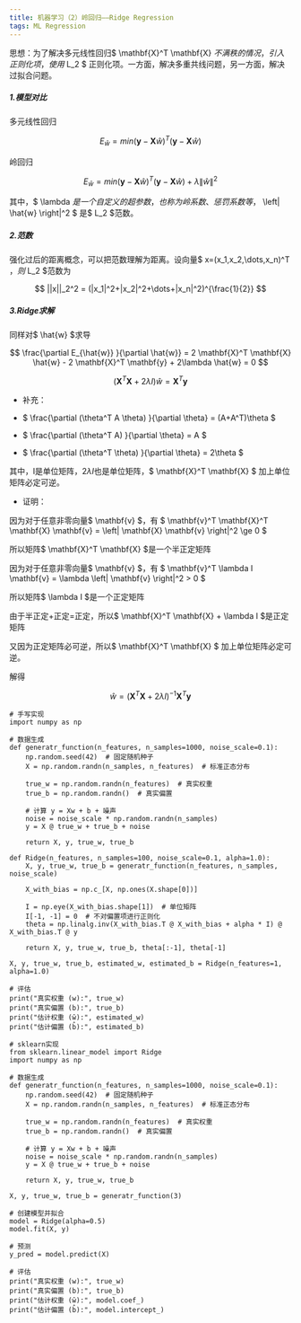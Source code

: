 ```yaml
---
title: 机器学习（2）岭回归——Ridge Regression
tags: ML Regression
---
```


思想：为了解决多元线性回归$ \mathbf{X}^T \mathbf{X} $不满秩的情况，引入正则化项，使用$ L_2 $ 正则化项。一方面，解决多重共线问题，另一方面，解决过拟合问题。

<!--more-->

##### 1.模型对比

多元线性回归

$$ E_{\hat{w}} = min (\mathbf{y}-\mathbf{X} \hat{w})^T (\mathbf{y}-\mathbf{X} \hat{w})$$

岭回归

$$ E_{\hat{w}} = min (\mathbf{y}-\mathbf{X} \hat{w})^T (\mathbf{y}-\mathbf{X} \hat{w}) + \lambda \left\| \hat{w} \right\|^2 $$ 

其中，$ \lambda $是一个自定义的超参数，也称为岭系数、惩罚系数等，$ \left\| \hat{w} \right\|^2 $ 是$ L_2 $范数。

##### 2.范数

强化过后的距离概念，可以把范数理解为距离。设向量$ x=(x_1,x_2,\dots,x_n)^T $，则$ L_2 $范数为

$$ ||x||_2^2 = (|x_1|^2+|x_2|^2+\dots+|x_n|^2)^{\frac{1}{2}} $$

##### 3.Ridge求解

同样对$ \hat{w} $求导

$$ \frac{\partial E_{\hat{w}} }{\partial \hat{w}} = 2 \mathbf{X}^T \mathbf{X} \hat{w} - 2 \mathbf{X}^T \mathbf{y} + 2\lambda \hat{w} = 0 $$

$$ (\mathbf{X}^T \mathbf{X} + 2\lambda I )\hat{w} = \mathbf{X}^T \mathbf{y} $$

- 补充：

- $ \frac{\partial (\theta^T A \theta) }{\partial \theta} = (A+A^T)\theta $

- $ \frac{\partial (\theta^T A) }{\partial \theta} = A $

- $ \frac{\partial (\theta^T \theta) }{\partial \theta} = 2\theta $

其中，I是单位矩阵，$2\lambda I$也是单位矩阵，$ \mathbf{X}^T \mathbf{X} $ 加上单位矩阵必定可逆。

- 证明：

因为对于任意非零向量$ \mathbf{v} $，有 $ \mathbf{v}^T \mathbf{X}^T \mathbf{X}  \mathbf{v} = \left\| \mathbf{X}  \mathbf{v} \right\|^2  \ge 0 $

所以矩阵$ \mathbf{X}^T \mathbf{X} $是一个半正定矩阵

因为对于任意非零向量$ \mathbf{v} $，有 $ \mathbf{v}^T \lambda I  \mathbf{v} = \lambda \left\| \mathbf{v} \right\|^2  > 0 $

所以矩阵$ \lambda I $是一个正定矩阵

由于半正定+正定=正定，所以$ \mathbf{X}^T \mathbf{X} + \lambda I $是正定矩阵

又因为正定矩阵必可逆，所以$ \mathbf{X}^T \mathbf{X} $ 加上单位矩阵必定可逆。

解得

$$ \hat{w} = (\mathbf{X}^T \mathbf{X} + 2\lambda I )^{-1} \mathbf{X}^T \mathbf{y} $$

~~~
# 手写实现
import numpy as np

# 数据生成
def generatr_function(n_features, n_samples=1000, noise_scale=0.1):
    np.random.seed(42)  # 固定随机种子
    X = np.random.randn(n_samples, n_features)  # 标准正态分布
    
    true_w = np.random.randn(n_features)  # 真实权重
    true_b = np.random.randn()  # 真实偏置
    
    # 计算 y = Xw + b + 噪声
    noise = noise_scale * np.random.randn(n_samples)
    y = X @ true_w + true_b + noise

    return X, y, true_w, true_b

def Ridge(n_features, n_samples=100, noise_scale=0.1, alpha=1.0):
    X, y, true_w, true_b = generatr_function(n_features, n_samples, noise_scale)
    
    X_with_bias = np.c_[X, np.ones(X.shape[0])]
    
    I = np.eye(X_with_bias.shape[1])  # 单位矩阵
    I[-1, -1] = 0  # 不对偏置项进行正则化
    theta = np.linalg.inv(X_with_bias.T @ X_with_bias + alpha * I) @ X_with_bias.T @ y
    
    return X, y, true_w, true_b, theta[:-1], theta[-1]

X, y, true_w, true_b, estimated_w, estimated_b = Ridge(n_features=1, alpha=1.0)

# 评估
print("真实权重 (w):", true_w)
print("真实偏置 (b):", true_b)
print("估计权重 (ŵ):", estimated_w)
print("估计偏置 (b̂):", estimated_b)
~~~

~~~
# sklearn实现
from sklearn.linear_model import Ridge
import numpy as np

# 数据生成
def generatr_function(n_features, n_samples=1000, noise_scale=0.1):
    np.random.seed(42)  # 固定随机种子
    X = np.random.randn(n_samples, n_features)  # 标准正态分布
    
    true_w = np.random.randn(n_features)  # 真实权重
    true_b = np.random.randn()  # 真实偏置
    
    # 计算 y = Xw + b + 噪声
    noise = noise_scale * np.random.randn(n_samples)
    y = X @ true_w + true_b + noise

    return X, y, true_w, true_b
    
X, y, true_w, true_b = generatr_function(3)

# 创建模型并拟合
model = Ridge(alpha=0.5)
model.fit(X, y)

# 预测
y_pred = model.predict(X)

# 评估
print("真实权重 (w):", true_w)
print("真实偏置 (b):", true_b)
print("估计权重 (ŵ):", model.coef_)
print("估计偏置 (b̂):", model.intercept_)
~~~

